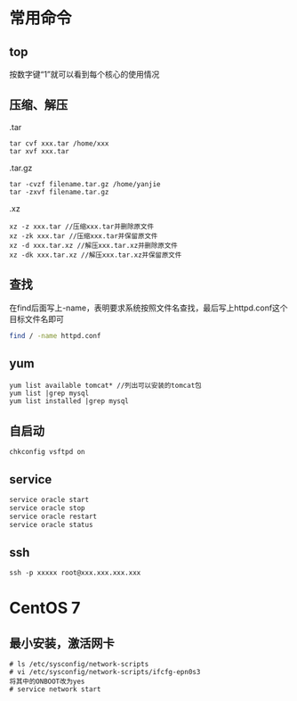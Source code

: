 # 常用命令

## top

按数字键“1”就可以看到每个核心的使用情况

## 压缩、解压

.tar

```
tar cvf xxx.tar /home/xxx
tar xvf xxx.tar
```

.tar.gz

```
tar -cvzf filename.tar.gz /home/yanjie
tar -zxvf filename.tar.gz
```

.xz

```
xz -z xxx.tar //压缩xxx.tar并删除原文件
xz -zk xxx.tar //压缩xxx.tar并保留原文件
xz -d xxx.tar.xz //解压xxx.tar.xz并删除原文件
xz -dk xxx.tar.xz //解压xxx.tar.xz并保留原文件
```

## 查找

在find后面写上-name，表明要求系统按照文件名查找，最后写上httpd.conf这个目标文件名即可

```bash
find / -name httpd.conf
```

## yum

```
yum list available tomcat* //列出可以安装的tomcat包
yum list |grep mysql
yum list installed |grep mysql
```

## 自启动

```
chkconfig vsftpd on
```

## service

```bash
service oracle start
service oracle stop
service oracle restart
service oracle status
```

## ssh

```
ssh -p xxxxx root@xxx.xxx.xxx.xxx
```

# CentOS 7

## 最小安装，激活网卡

```
# ls /etc/sysconfig/network-scripts
# vi /etc/sysconfig/network-scripts/ifcfg-epn0s3
将其中的ONBOOT改为yes
# service network start
```
